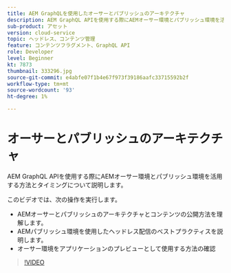```yaml
---
title: AEM GraphQLを使用したオーサーとパブリッシュのアーキテクチャ
description: AEM GraphQL APIを使用する際にAEMオーサー環境とパブリッシュ環境を活用する方法とタイミングについて説明します。
sub-product: アセット
version: cloud-service
topic: ヘッドレス、コンテンツ管理
feature: コンテンツフラグメント、GraphQL API
role: Developer
level: Beginner
kt: 7873
thumbnail: 333296.jpg
source-git-commit: e4abfe07f1b4e67f973f39186aafc33715592b2f
workflow-type: tm+mt
source-wordcount: '93'
ht-degree: 1%

---
```



# オーサーとパブリッシュのアーキテクチャ

AEM GraphQL APIを使用する際にAEMオーサー環境とパブリッシュ環境を活用する方法とタイミングについて説明します。

このビデオでは、次の操作を実行します。

+ AEMオーサーとパブリッシュのアーキテクチャとコンテンツの公開方法を理解します。
+ AEMパブリッシュ環境を使用したヘッドレス配信のベストプラクティスを説明します。
+ オーサー環境をアプリケーションのプレビューとして使用する方法の確認

>[!VIDEO](https://video.tv.adobe.com/v/333296/?quality=12&learn=on)
